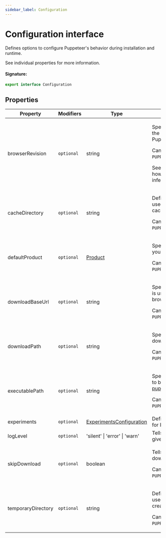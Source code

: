 ```yaml
---
sidebar_label: Configuration
---
```


# Configuration interface

Defines options to configure Puppeteer's behavior during installation and runtime.

See individual properties for more information.

#### Signature:

```typescript
export interface Configuration
```

## Properties

| Property           | Modifiers             | Type                                                                | Description                                                                                                                                                                                                                                              | Default                                                                                                                                                                 |
| ------------------ | --------------------- | ------------------------------------------------------------------- | -------------------------------------------------------------------------------------------------------------------------------------------------------------------------------------------------------------------------------------------------------- | ----------------------------------------------------------------------------------------------------------------------------------------------------------------------- |
| browserRevision    | <code>optional</code> | string                                                              | <p>Specifies a certain version of the browser you'd like Puppeteer to use.</p><p>Can be overridden by <code>PUPPETEER_BROWSER_REVISION</code>.</p><p>See [puppeteer.launch](./puppeteer.puppeteernode.launch.md) on how executable path is inferred.</p> | A compatible-revision of the browser.                                                                                                                                   |
| cacheDirectory     | <code>optional</code> | string                                                              | <p>Defines the directory to be used by Puppeteer for caching.</p><p>Can be overridden by <code>PUPPETEER_CACHE_DIR</code>.</p>                                                                                                                           | <code>path.join(os.homedir(), '.cache', 'puppeteer')</code>                                                                                                             |
| defaultProduct     | <code>optional</code> | [Product](./puppeteer.product.md)                                   | <p>Specifies which browser you'd like Puppeteer to use.</p><p>Can be overridden by <code>PUPPETEER_PRODUCT</code>.</p>                                                                                                                                   | <code>chrome</code>                                                                                                                                                     |
| downloadBaseUrl    | <code>optional</code> | string                                                              | <p>Specifies the URL prefix that is used to download the browser.</p><p>Can be overridden by <code>PUPPETEER_DOWNLOAD_BASE_URL</code>.</p>                                                                                                               | Either https://edgedl.me.gvt1.com/edgedl/chrome/chrome-for-testing or https://archive.mozilla.org/pub/firefox/nightly/latest-mozilla-central, depending on the product. |
| downloadPath       | <code>optional</code> | string                                                              | <p>Specifies the path for the downloads folder.</p><p>Can be overridden by <code>PUPPETEER_DOWNLOAD_PATH</code>.</p>                                                                                                                                     | <code>&lt;cache&gt;/&lt;product&gt;</code> where <code>&lt;cache&gt;</code> is Puppeteer's cache directory and <code>&lt;product&gt;</code> is the name of the browser. |
| executablePath     | <code>optional</code> | string                                                              | <p>Specifies an executable path to be used in [puppeteer.launch](./puppeteer.puppeteernode.launch.md).</p><p>Can be overridden by <code>PUPPETEER_EXECUTABLE_PATH</code>.</p>                                                                            | **Auto-computed.**                                                                                                                                                      |
| experiments        | <code>optional</code> | [ExperimentsConfiguration](./puppeteer.experimentsconfiguration.md) | Defines experimental options for Puppeteer.                                                                                                                                                                                                              |                                                                                                                                                                         |
| logLevel           | <code>optional</code> | 'silent' \| 'error' \| 'warn'                                       | Tells Puppeteer to log at the given level.                                                                                                                                                                                                               | <code>warn</code>                                                                                                                                                       |
| skipDownload       | <code>optional</code> | boolean                                                             | <p>Tells Puppeteer to not download during installation.</p><p>Can be overridden by <code>PUPPETEER_SKIP_DOWNLOAD</code>.</p>                                                                                                                             |                                                                                                                                                                         |
| temporaryDirectory | <code>optional</code> | string                                                              | <p>Defines the directory to be used by Puppeteer for creating temporary files.</p><p>Can be overridden by <code>PUPPETEER_TMP_DIR</code>.</p>                                                                                                            | <code>os.tmpdir()</code>                                                                                                                                                |
